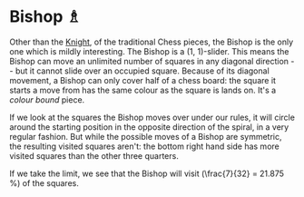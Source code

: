 # Bishop &#x2657;

Other than the [Knight](knight.html), of the traditional Chess pieces,
the Bishop
is the only one which is mildly interesting. The Bishop is a 
(1, 1)-slider. This means the Bishop can move an unlimited number
of squares in any diagonal direction -- but it cannot slide over
an occupied square. Because of its diagonal movement, a Bishop can
only cover half of a chess board: the square it starts a move from
has the same colour as the square is lands on. It's a *colour bound*
piece.

If we look at the squares the Bishop moves over under our rules,
it will circle around the starting position in the opposite direction
of the spiral, in a very regular fashion. But while the possible
moves of a Bishop are symmetric, the resulting visited squares aren't:
the bottom right hand side has more visited squares than the other
three quarters.

If we take the limit, we see that the Bishop will visit
\(\frac{7}{32} = 21.875 \%\) of the squares.

<div class = "trapped" data-piece = "bishop"></div>  

